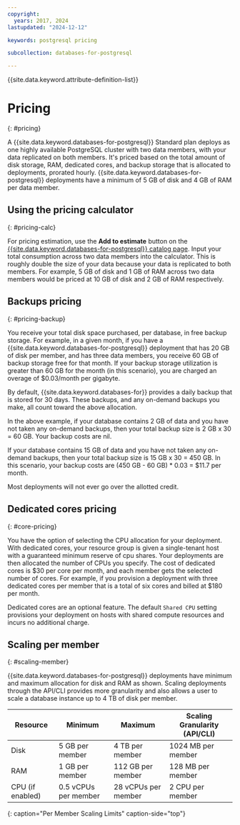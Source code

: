 ```yaml
---
copyright:
  years: 2017, 2024
lastupdated: "2024-12-12"

keywords: postgresql pricing

subcollection: databases-for-postgresql

---
```


{{site.data.keyword.attribute-definition-list}}

# Pricing
{: #pricing}

A {{site.data.keyword.databases-for-postgresql}} Standard plan deploys as one highly available PostgreSQL cluster with two data members, with your data replicated on both members. It's priced based on the total amount of disk storage, RAM, dedicated cores, and backup storage that is allocated to deployments, prorated hourly. {{site.data.keyword.databases-for-postgresql}} deployments have a minimum of 5 GB of disk and 4 GB of RAM per data member.

## Using the pricing calculator
{: #pricing-calc}

For pricing estimation, use the **Add to estimate** button on the [{{site.data.keyword.databases-for-postgresql}} catalog page](https://cloud.ibm.com/databases/databases-for-postgresql/create). Input your total consumption across two data members into the calculator. This is roughly double the size of your data because your data is replicated to both members. For example, 5 GB of disk and 1 GB of RAM across two data members would be priced at 10 GB of disk and 2 GB of RAM respectively. 

## Backups pricing
{: #pricing-backup}

You receive your total disk space purchased, per database, in free backup storage. For example, in a given month, if you have a {{site.data.keyword.databases-for-postgresql}} deployment that has 20 GB of disk per member, and has three data members, you receive 60 GB of backup storage free for that month. If your backup storage utilization is greater than 60 GB for the month (in this scenario), you are charged an overage of $0.03/month per gigabyte. 

By default, {{site.data.keyword.databases-for}} provides a daily backup that is stored for 30 days. These backups, and any on-demand backups you make, all count toward the above allocation.

In the above example, if your database contains 2 GB of data and you have not taken any on-demand backups, then your total backup size is 2 GB x 30 = 60 GB. Your backup costs are nil.

If your database contains 15 GB of data and you have not taken any on-demand backups, then your total backup size is 15 GB x 30 = 450 GB. In this scenario, your backup costs are (450 GB - 60 GB) * 0.03 = $11.7 per month.

Most deployments will not ever go over the allotted credit.

## Dedicated cores pricing
{: #core-pricing}

You have the option of selecting the CPU allocation for your deployment. With dedicated cores, your resource group is given a single-tenant host with a guaranteed minimum reserve of cpu shares. Your deployments are then allocated the number of CPUs you specify. The cost of dedicated cores is $30 per core per month, and each member gets the selected number of cores. For example, if you provision a deployment with three dedicated cores per member that is a total of six cores and billed at $180 per month. 

Dedicated cores are an optional feature. The default `Shared CPU` setting provisions your deployment on hosts with shared compute resources and incurs no additional charge.

## Scaling per member
{: #scaling-member}

{{site.data.keyword.databases-for-postgresql}} deployments have minimum and maximum allocation for disk and RAM as shown. Scaling deployments through the API/CLI provides more granularity and also allows a user to scale a database instance up to 4 TB of disk per member.

| Resource | Minimum | Maximum | Scaling Granularity (API/CLI) |
| ---------- | ----- | ----- | ------- |
| Disk | 5 GB per member | 4 TB per member | 1024 MB per member |
| RAM | 1 GB per member | 112 GB per member | 128 MB per member |
| CPU (if enabled) | 0.5 vCPUs per member | 28 vCPUs per member| 2 CPU per member |
{: caption="Per Member Scaling Limits" caption-side="top"}
